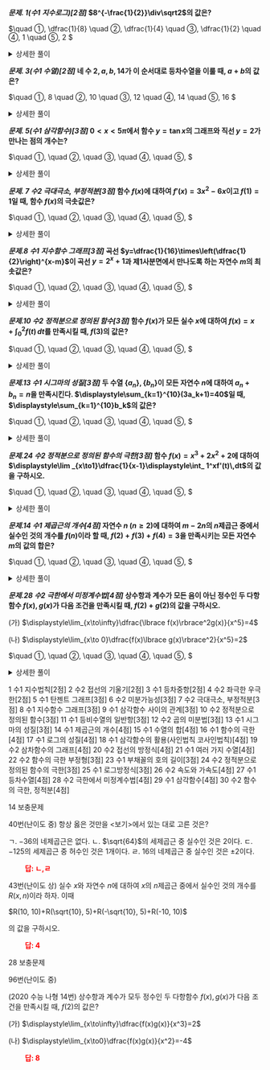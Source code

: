 ***문제. 1(수1 지수로그)[2점]*
$8^{-\frac{1}{2}}\div\sqrt2$의 값은?**

$\quad ①\, \dfrac{1}{8}
\quad ②\, \dfrac{1}{4}
\quad ③\, \dfrac{1}{2}
\quad ④\, 1
\quad ⑤\, 2
$ 
<details> 
  <summary>상세한 풀이</summary> 
   <p><img src="/assets/"/></p>
 </details>

***문제. 3(수1 수열)[2점]*
네 수 $2, a, b, 14$가 이 순서대로 등차수열을 이룰 때, $a+b$의 값은?**

$\quad ①\, 8
\quad ②\, 10
\quad ③\, 12
\quad ④\, 14
\quad ⑤\, 16
$ 
<details> 
  <summary>상세한 풀이</summary> 
   <p><img src="/assets/"/></p>
 </details>

***문제. 5(수1 삼각함수)[3점]*
$0<x<5\pi$에서 함수 $y=\tan x$의 그래프와 직선 $y=2$가 만나는 점의 개수는?**

$\quad ①\, 
\quad ②\, 
\quad ③\, 
\quad ④\, 
\quad ⑤\, 
$ 
<details> 
  <summary>상세한 풀이</summary> 
   <p><img src="/assets/"/></p>
 </details>

***문제. 7 수2 극대극소, 부정적분[3점]*
함수 $f(x)$에 대하여 $f'(x)=3x^2-6x$이고 $f(1)=1$일 때, 함수 $f(x)$의 극솟값은?**

$\quad ①\, 
\quad ②\, 
\quad ③\, 
\quad ④\, 
\quad ⑤\, 
$ 
<details> 
  <summary>상세한 풀이</summary> 
   <p><img src="/assets/"/></p>
 </details>

***문제.8 수1 지수함수 그래프[3점]*
곡선 $y=\dfrac{1}{16}\times\left(\dfrac{1}{2}\right)^{x-m}$이 곡선 $y=2^x+1$과 제1사분면에서 만나도록 하는 자연수 $m$의 최솟값은?**

$\quad ①\, 
\quad ②\, 
\quad ③\, 
\quad ④\, 
\quad ⑤\, 
$ 
<details> 
  <summary>상세한 풀이</summary> 
   <p><img src="/assets/"/></p>
 </details>

***문제.10 수2 정적분으로 정의된 함수[3점]*
함수 $f(x)$가 모든 실수 $x$에 대하여 $f(x)=x+\displaystyle\int_0^2 f(t)\,dt$를 만족시킬 때, $f(3)$의 값은?**

$\quad ①\, 
\quad ②\, 
\quad ③\, 
\quad ④\, 
\quad ⑤\, 
$ 
<details> 
  <summary>상세한 풀이</summary> 
   <p><img src="/assets/"/></p>
 </details>

***문제.13 수1 시그마의 성질[3점]*
두 수열 $\lbrace a_n\rbrace, \lbrace b_n\rbrace$이 모든 자연수 $n$에 대하여 $a_n+b_n=n$을 만족시킨다. $\displaystyle\sum_{k=1}^{10}(3a_k+1)=40$일 때, $\displaystyle\sum_{k=1}^{10}b_k$의 값은?**

$\quad ①\, 
\quad ②\, 
\quad ③\, 
\quad ④\, 
\quad ⑤\, 
$ 
<details> 
  <summary>상세한 풀이</summary> 
   <p><img src="/assets/"/></p>
 </details>

***문제.24 수2 정적분으로 정의된 함수의 극한[3점]*
함수 $f(x)=x^3+2x^2+2$에 대하여 $\displaystyle\lim _{x\to1}\dfrac{1}{x-1}\displaystyle\int_ 1^xf'(t)\,dt$의 값을 구하시오.**

$\quad ①\, 
\quad ②\, 
\quad ③\, 
\quad ④\, 
\quad ⑤\, 
$ 
<details> 
  <summary>상세한 풀이</summary> 
   <p><img src="/assets/"/></p>
 </details>

***문제.14 수1 제곱근의 개수[4점]*
자연수 $n\ (n\ge2)$에 대하여 $m-2n$의 $n$제곱근 중에서 실수인 것의 개수를 $f(n)$이라 할 때, $f(2)+f(3)+f(4)=3$을 만족시키는 모든 자연수 $m$의 값의 합은?**

$\quad ①\, 
\quad ②\, 
\quad ③\, 
\quad ④\, 
\quad ⑤\, 
$ 
<details> 
  <summary>상세한 풀이</summary> 
   <p><img src="/assets/"/></p>
 </details>

***문제.28 수2 극한에서 미정계수법[4점]*
상수항과 계수가 모든 음이 아닌 정수인 두 다항함수 $f(x), g(x)$가 다음 조건을 만족시킬 때, $f(2)+g(2)$의 값을 구하시오.**

(가) $\displaystyle\lim_{x\to\infty}\dfrac{\lbrace f(x)\rbrace^2g(x)}{x^5}=4$

(나) $\displaystyle\lim_{x\to 0}\dfrac{f(x)\lbrace g(x)\rbrace^2}{x^5}=2$

$\quad ①\, 
\quad ②\, 
\quad ③\, 
\quad ④\, 
\quad ⑤\, 
$ 
<details> 
  <summary>상세한 풀이</summary> 
   <p><img src="/assets/"/></p>
 </details>





1 수1 지수법칙[2점]
2 수2 접선의 기울기[2점]
3 수1 등차중항[2점]
4 수2 좌극한 우극한[2점]
5 수1 탄젠트 그래프[3점]
6 수2 미분가능성[3점]
7 수2 극대극소, 부정적분[3점]
8 수1 지수함수 그래프[3점]
9 수1 삼각함수 사이의 관계[3점]
10 수2 정적분으로 정의된 함수[3점]
11 수1 등비수열의 일반항[3점]
12 수2 곱의 미분법[3점]
13 수1 시그마의 성질[3점]
14 수1 제곱근의 개수[4점]
15 수1 수열의 합[4점]
16 수1 함수의 극한[4점]
17 수1 로그의 성질[4점]
18 수1 삼각함수의 활용(사인법칙 코사인법칙)[4점]
19 수2 삼차함수의 그래프[4점]
20 수2 접선의 방정식[4점]
21 수1 여러 가지 수열[4점]
22 수2 함수의 극한 부정형[3점]
23 수1 부채꼴의 호의 길이[3점]
24 수2 정적분으로 정의된 함수의 극한[3점]
25 수1 로그방정식[3점]
26 수2 속도와 가속도[4점]
27 수1 등차수열[4점]
28 수2 극한에서 미정계수법[4점]
29 수1 삼각함수[4점]
30 수2 함수의 극한, 정적분[4점]



14 보충문제

40번(난이도 중) 항상 옳은 것만을 $<$보기$>$에서 있는 대로 고른 것은?

ㄱ. $-36$의 네제곱근은 없다.
ㄴ. $\sqrt{64}$의 세제곱근 중 실수인 것은 $2$이다.
ㄷ. $-125$의 세제곱근 중 허수인 것은 1개이다.
ㄹ. $16$의 네제곱근 중 실수인 것은 $\pm2$이다.

**<span style="color: red;">$\qquad$답: ㄴ,ㄹ</span>**

43번(난이도 상) 실수 $x$와 자연수 $n$에 대하여 $x$의 $n$제곱근 중에서 실수인 것의 개수를 $R(x, n)$이라 하자. 이때

$R(10, 10)+R(\sqrt{10}, 5)+R(-\sqrt{10}, 5)+R(-10, 10)$

의 값을 구하시오.

**<span style="color: red;">$\qquad$답: $4$</span>**


28 보충문제

96번(난이도 중)



(2020 수능 나형 14번) 상수항과 계수가 모두 정수인 두 다항함수 $f(x), g(x)$가 다음 조건을 만족시킬 때, $f(2)$의 값은?

(가) $\displaystyle\lim_{x\to\infty}\dfrac{f(x)g(x)}{x^3}=2$

(나) $\displaystyle\lim_{x\to0}\dfrac{f(x)g(x)}{x^2}=-4$

**<span style="color: red;">$\qquad$답: $8$</span>**